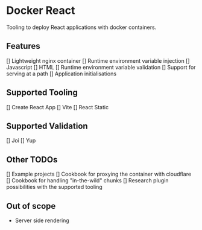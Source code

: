 # Docker React

Tooling to deploy React applications with docker containers.

## Features

[] Lightweight nginx container
[] Runtime environment variable injection
  [] Javascript
  [] HTML
[] Runtime environment variable validation
[] Support for serving at a path
[] Application initialisations

## Supported Tooling

[] Create React App
[] Vite
[] React Static

## Supported Validation

[] Joi
[] Yup

## Other TODOs

[] Example projects
[] Cookbook for proxying the container with cloudflare
[] Cookbook for handling "in-the-wild" chunks
[] Research plugin possibilities with the supported tooling

## Out of scope

- Server side rendering

